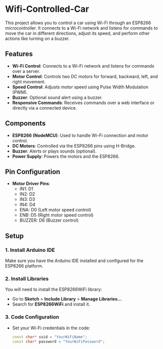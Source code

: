 # Wifi-Controlled-Car

This project allows you to control a car using Wi-Fi through an ESP8266 microcontroller. It connects to a Wi-Fi network and listens for commands to move the car in different directions, adjust its speed, and perform other actions like turning on a buzzer.

## Features
- **Wi-Fi Control**: Connects to a Wi-Fi network and listens for commands over a server.
- **Motor Control**: Controls two DC motors for forward, backward, left, and right movement.
- **Speed Control**: Adjusts motor speed using Pulse Width Modulation (PWM).
- **Buzzer**: Optional sound alert using a buzzer.
- **Responsive Commands**: Receives commands over a web interface or directly via a connected device.

## Components
- **ESP8266 (NodeMCU)**: Used to handle Wi-Fi connection and motor control.
- **DC Motors**: Controlled via the ESP8266 pins using H-Bridge.
- **Buzzer**: Alerts or plays sounds (optional).
- **Power Supply**: Powers the motors and the ESP8266.

## Pin Configuration
- **Motor Driver Pins**:
  - IN1: D1
  - IN2: D2
  - IN3: D3
  - IN4: D4
  - ENA: D0 (Left motor speed control)
  - ENB: D5 (Right motor speed control)
  - BUZZER: D6 (Buzzer control)

## Setup

### 1. Install Arduino IDE
Make sure you have the Arduino IDE installed and configured for the ESP8266 platform.

### 2. Install Libraries
You will need to install the ESP8266WiFi library:
- Go to **Sketch** > **Include Library** > **Manage Libraries...**
- Search for **ESP8266WiFi** and install it.

### 3. Code Configuration
- Set your Wi-Fi credentials in the code:
  ```cpp
  const char* ssid = "YourWiFiName";
  const char* password = "YourWiFiPassword";
